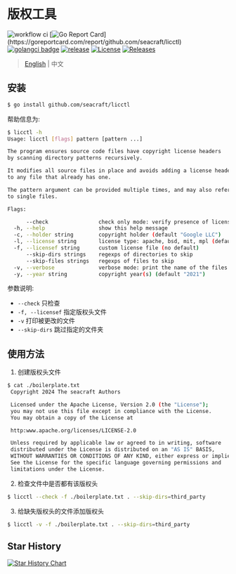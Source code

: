 # 版权工具
![workflow ci](https://github.com/seacraft/licctl/actions/workflows/ci.yml/badge.svg)
[![Go Report Card](https://goreportcard.com/badge/github.com/seacraft/licctl?)](https://goreportcard.com/report/github.com/seacraft/licctl)
[![golangci badge](https://github.com/golangci/golangci-web/blob/master/src/assets/images/badge_a_plus_flat.svg)](https://golangci.com/r/github.com/seacraft/licctl)
[![release](https://img.shields.io/github/release-pre/seacraft/licctl.svg)](https://github.com/seacraft/licctl/releases)
[![License](https://img.shields.io/badge/License-Apache%202.0-blue.svg)](https://github.com/mum4k/termdash/blob/main/LICENSE)
[![Releases](https://img.shields.io/github/downloads/seacraft/licctl/total.svg)](https://github.com/seacraft/licctl/releases)


> [English](README.md) | 中文

## 安装

```bash
$ go install github.com/seacraft/licctl
```

帮助信息为:

```bash
$ licctl -h
Usage: licctl [flags] pattern [pattern ...]

The program ensures source code files have copyright license headers
by scanning directory patterns recursively.

It modifies all source files in place and avoids adding a license header
to any file that already has one.

The pattern argument can be provided multiple times, and may also refer
to single files.

Flags:

      --check                check only mode: verify presence of license headers and exit with non-zero code if missing
  -h, --help                 show this help message
  -c, --holder string        copyright holder (default "Google LLC")
  -l, --license string       license type: apache, bsd, mit, mpl (default "apache")
  -f, --licensef string      custom license file (no default)
      --skip-dirs strings    regexps of directories to skip
      --skip-files strings   regexps of files to skip
  -v, --verbose              verbose mode: print the name of the files that are modified
  -y, --year string          copyright year(s) (default "2021")
```

参数说明:

- `--check` 只检查
- `-f, --licensef` 指定版权头文件
- `-v` 打印被更改的文件
- `--skip-dirs` 跳过指定的文件夹

## 使用方法

1. 创建版权头文件

```bash
$ cat ./boilerplate.txt
 Copyright 2024 The seacraft Authors

 Licensed under the Apache License, Version 2.0 (the "License");
 you may not use this file except in compliance with the License.
 You may obtain a copy of the License at

 http:www.apache.org/licenses/LICENSE-2.0

 Unless required by applicable law or agreed to in writing, software
 distributed under the License is distributed on an "AS IS" BASIS,
 WITHOUT WARRANTIES OR CONDITIONS OF ANY KIND, either express or implied.
 See the License for the specific language governing permissions and
 limitations under the License.
```

2. 检查文件中是否都有该版权头

```bash
$ licctl --check -f ./boilerplate.txt . --skip-dirs=third_party
```

3. 给缺失版权头的文件添加版权头

```bash
$ licctl -v -f ./boilerplate.txt . --skip-dirs=third_party
```
## Star History

[![Star History Chart](https://api.star-history.com/svg?repos=seacraft/licctl&type=Date)](https://star-history.com/#seacraft/licctl)